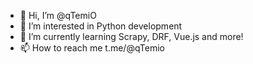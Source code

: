 - 👋 Hi, I’m @qTemiO
- 👀 I’m interested in Python development
- 🌱 I’m currently learning Scrapy, DRF, Vue.js and more!
- 📫 How to reach me t.me/@qTemio
